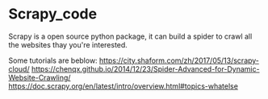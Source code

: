 # Scrapy_code
Scrapy is a open source python package, it can build a spider to crawl all the websites thay you're interested.

Some tutorials are beblow:
  https://city.shaform.com/zh/2017/05/13/scrapy-cloud/
  https://chenqx.github.io/2014/12/23/Spider-Advanced-for-Dynamic-Website-Crawling/
  https://doc.scrapy.org/en/latest/intro/overview.html#topics-whatelse  
